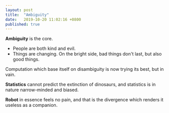 ```yaml
---
layout: post
title:  "Ambiguity"
date:   2019-10-20 11:02:16 +0800
published: true
---
```

**Ambiguity** is the core. 
* People are both kind and evil.
* Things are changing. On the bright side, bad things don't last, but also good things.

Computation which base itself on disambiguity is now trying its best, but in vain.

**Statistics** cannot predict the extinction of dinosaurs, and statistics is in nature narrow-minded and biased.

**Robot** in essence feels no pain, and that is the divergence which renders it useless as a companion.

